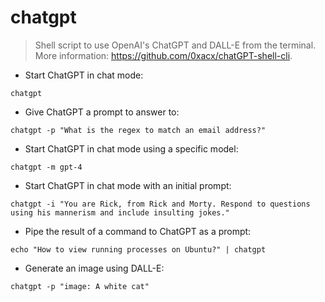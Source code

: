 # chatgpt

> Shell script to use OpenAI's ChatGPT and DALL-E from the terminal. 
> More information: <https://github.com/0xacx/chatGPT-shell-cli>.

- Start ChatGPT in chat mode:

`chatgpt`

- Give ChatGPT a prompt to answer to:

`chatgpt -p "What is the regex to match an email address?"`

- Start ChatGPT in chat mode using a specific model:

`chatgpt -m gpt-4`

- Start ChatGPT in chat mode with an initial prompt:

`chatgpt -i "You are Rick, from Rick and Morty. Respond to questions using his mannerism and include insulting jokes."`

- Pipe the result of a command to ChatGPT as a prompt:

`echo "How to view running processes on Ubuntu?" | chatgpt`

- Generate an image using DALL-E:

`chatgpt -p "image: A white cat"`
